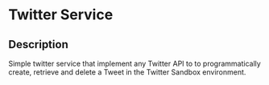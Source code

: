 # Twitter Service
## Description
Simple twitter service that implement any Twitter API to to programmatically create, retrieve and delete a Tweet in the Twitter Sandbox environment.
